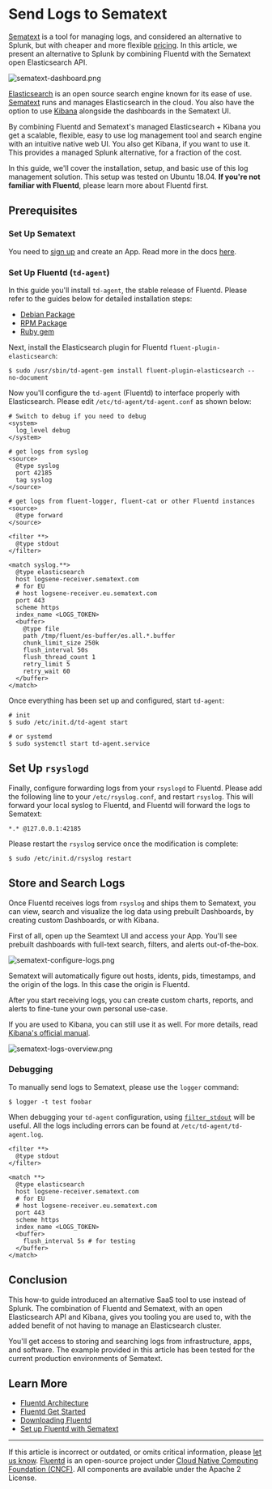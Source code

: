 # Send Logs to Sematext

[Sematext](https://sematext.com/) is a tool for managing logs, and considered
an alternative to Splunk, but with cheaper and more flexible [pricing](https://sematext.com/pricing).
In this article, we present an alternative to Splunk by combining Fluentd with
the Sematext open Elasticsearch API.

![sematext-dashboard.png](/images/sematext-dashboard.png)


[Elasticsearch](https://www.elastic.co/products/elasticsearch) is an open source
search engine known for its ease of use. [Sematext](https://sematext.com/) runs
and manages Elasticsearch in the cloud. You also have the option to use
[Kibana](https://www.elastic.co/products/kibana) alongside the dashboards in the
Sematext UI.

By combining Fluentd and Sematext's managed Elasticsearch + Kibana you get a
scalable, flexible, easy to use log management tool and search engine with an
intuitive native web UI. You also get Kibana, if you want to use it. This
provides a managed Splunk alternative, for a fraction of the cost.

In this guide, we'll cover the installation, setup, and basic use of
this log management solution. This setup was tested on Ubuntu 18.04.
**If you're not familiar with Fluentd**, please learn more about Fluentd first.


## Prerequisites


### Set Up Sematext

You need to [sign up](https://apps.sematext.com/ui/registration) and create an
App. Read more in the docs [here](https://sematext.com/docs/).

### Set Up Fluentd (`td-agent`)

In this guide you'll install `td-agent`, the stable release of Fluentd.
Please refer to the guides below for detailed installation steps:

-   [Debian Package](/install/install-by-deb.md)
-   [RPM Package](/install/install-by-rpm.md)
-   [Ruby gem](/install/install-by-gem.md)

Next, install the Elasticsearch plugin for Fluentd `fluent-plugin-elasticsearch`:

```
$ sudo /usr/sbin/td-agent-gem install fluent-plugin-elasticsearch --no-document
```

Now you'll configure the `td-agent` (Fluentd) to interface properly with
Elasticsearch. Please edit `/etc/td-agent/td-agent.conf` as shown below:

```
# Switch to debug if you need to debug
<system>
  log_level debug
</system>

# get logs from syslog
<source>
  @type syslog
  port 42185
  tag syslog
</source>

# get logs from fluent-logger, fluent-cat or other Fluentd instances
<source>
  @type forward
</source>

<filter **>
  @type stdout
</filter>

<match syslog.**>
  @type elasticsearch
  host logsene-receiver.sematext.com
  # for EU
  # host logsene-receiver.eu.sematext.com
  port 443
  scheme https
  index_name <LOGS_TOKEN>
  <buffer>
    @type file
    path /tmp/fluent/es-buffer/es.all.*.buffer
    chunk_limit_size 250k
    flush_interval 50s
    flush_thread_count 1
    retry_limit 5
    retry_wait 60
  </buffer>
</match>
```

Once everything has been set up and configured, start `td-agent`:

```
# init
$ sudo /etc/init.d/td-agent start

# or systemd
$ sudo systemctl start td-agent.service
```


## Set Up `rsyslogd`

Finally, configure forwarding logs from your `rsyslogd` to Fluentd.
Please add the following line to your `/etc/rsyslog.conf`, and restart
`rsyslog`. This will forward your local syslog to Fluentd, and Fluentd will
forward the logs to Sematext:

```
*.* @127.0.0.1:42185
```

Please restart the `rsyslog` service once the modification is complete:

```
$ sudo /etc/init.d/rsyslog restart
```


## Store and Search Logs

Once Fluentd receives logs from `rsyslog` and ships them
to Sematext, you can view, search and visualize the log
data using prebuilt Dashboards, by creating custom Dashboards,
or with Kibana.

First of all, open up the Seamtext UI and access your App. You'll see prebuilt
dashboards with full-text search, filters, and alerts out-of-the-box.

![sematext-configure-logs.png](/images/sematext-configure-logs.png)

Sematext will automatically figure out hosts, idents, pids, timestamps,
and the origin of the logs. In this case the origin is Fluentd.

After you start receiving logs, you can create custom charts, reports,
and alerts to fine-tune your own personal use-case.

If you are used to Kibana, you can still use it as well.
For more details, read [Kibana's official manual](https://www.elastic.co/guide/en/kibana/current/index.html).

![sematext-logs-overview.png](/images/sematext-logs-overview.png)


### Debugging

To manually send logs to Sematext, please use the `logger` command:

```
$ logger -t test foobar
```

When debugging your `td-agent` configuration, using
[`filter_stdout`](/plugins/filter/stdout.md) will be useful. All the logs
including errors can be found at `/etc/td-agent/td-agent.log`.

```
<filter **>
  @type stdout
</filter>

<match **>
  @type elasticsearch
  host logsene-receiver.sematext.com
  # for EU
  # host logsene-receiver.eu.sematext.com
  port 443
  scheme https
  index_name <LOGS_TOKEN>
  <buffer>
    flush_interval 5s # for testing
  </buffer>
</match>
```


## Conclusion

This how-to guide introduced an alternative SaaS tool to use instead of Splunk.
The combination of Fluentd and Sematext, with an open Elasticsearch API and Kibana,
gives you tooling you are used to, with the added benefit of not having to manage
an Elasticsearch cluster.

You'll get access to storing and searching logs from infrastructure,
apps, and software. The example provided in this article has been
tested for the current production environments of Sematext.


## Learn More

-   [Fluentd Architecture](https://www.fluentd.org/architecture)
-   [Fluentd Get Started](/overview/quickstart.md)
-   [Downloading Fluentd](http://www.fluentd.org/download)
-   [Set up Fluentd with Sematext](https://apps.sematext.com/ui/howto/Logsene/fluentd?activeSection=fluentd)

------------------------------------------------------------------------

If this article is incorrect or outdated, or omits critical information, please
[let us know](https://github.com/fluent/fluentd-docs-gitbook/issues?state=open).
[Fluentd](http://www.fluentd.org/) is an open-source project under
[Cloud Native Computing Foundation (CNCF)](https://cncf.io/). All components are
available under the Apache 2 License.
